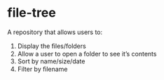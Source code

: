 # file-tree

A repository that allows users to:

1. Display the ﬁles/folders
2. Allow a user to open a folder to see it’s contents
3. Sort by name/size/date
4. Filter by ﬁlename
